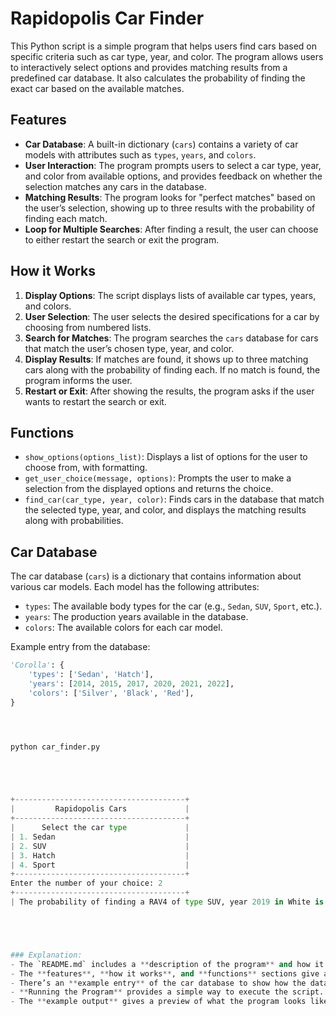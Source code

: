 # Rapidopolis Car Finder

This Python script is a simple program that helps users find cars based on specific criteria such as car type, year, and color. The program allows users to interactively select options and provides matching results from a predefined car database. It also calculates the probability of finding the exact car based on the available matches.

## Features

- **Car Database**: A built-in dictionary (`cars`) contains a variety of car models with attributes such as `types`, `years`, and `colors`.
- **User Interaction**: The program prompts users to select a car type, year, and color from available options, and provides feedback on whether the selection matches any cars in the database.
- **Matching Results**: The program looks for "perfect matches" based on the user’s selection, showing up to three results with the probability of finding each match.
- **Loop for Multiple Searches**: After finding a result, the user can choose to either restart the search or exit the program.

## How it Works

1. **Display Options**: The script displays lists of available car types, years, and colors.
2. **User Selection**: The user selects the desired specifications for a car by choosing from numbered lists.
3. **Search for Matches**: The program searches the `cars` database for cars that match the user’s chosen type, year, and color.
4. **Display Results**: If matches are found, it shows up to three matching cars along with the probability of finding each. If no match is found, the program informs the user.
5. **Restart or Exit**: After showing the results, the program asks if the user wants to restart the search or exit.

## Functions

- `show_options(options_list)`: Displays a list of options for the user to choose from, with formatting.
- `get_user_choice(message, options)`: Prompts the user to make a selection from the displayed options and returns the choice.
- `find_car(car_type, year, color)`: Finds cars in the database that match the selected type, year, and color, and displays the matching results along with probabilities.

## Car Database

The car database (`cars`) is a dictionary that contains information about various car models. Each model has the following attributes:

- `types`: The available body types for the car (e.g., `Sedan`, `SUV`, `Sport`, etc.).
- `years`: The production years available in the database.
- `colors`: The available colors for each car model.

Example entry from the database:

```python
'Corolla': {
    'types': ['Sedan', 'Hatch'],
    'years': [2014, 2015, 2017, 2020, 2021, 2022],
    'colors': ['Silver', 'Black', 'Red'],
}




python car_finder.py





+--------------------------------------+
|         Rapidopolis Cars             |
+--------------------------------------+
|      Select the car type             |
| 1. Sedan                             |
| 2. SUV                               |
| 3. Hatch                             |
| 4. Sport                             |
+--------------------------------------+
Enter the number of your choice: 2
+--------------------------------------+
| The probability of finding a RAV4 of type SUV, year 2019 in White is 33.33%. |





### Explanation:
- The `README.md` includes a **description of the program** and how it works.
- The **features**, **how it works**, and **functions** sections give a high-level understanding of what each part does.
- There’s an **example entry** of the car database to show how the data is structured.
- **Running the Program** provides a simple way to execute the script.
- The **example output** gives a preview of what the program looks like when run.
